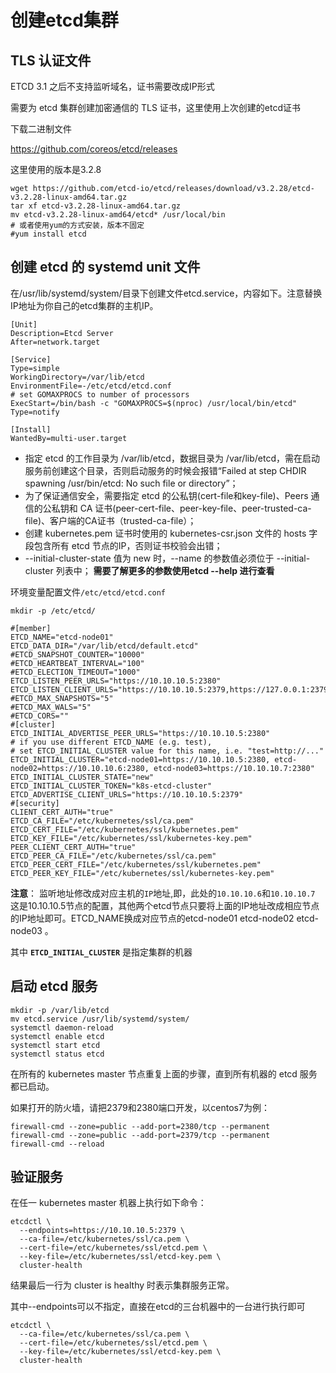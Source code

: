 # 创建etcd集群
## TLS 认证文件

ETCD 3.1 之后不支持监听域名，证书需要改成IP形式

需要为 etcd 集群创建加密通信的 TLS 证书，这里使用上次创建的etcd证书

下载二进制文件

https://github.com/coreos/etcd/releases

这里使用的版本是3.2.8

```shell
wget https://github.com/etcd-io/etcd/releases/download/v3.2.28/etcd-v3.2.28-linux-amd64.tar.gz
tar xf etcd-v3.2.28-linux-amd64.tar.gz
mv etcd-v3.2.28-linux-amd64/etcd* /usr/local/bin
# 或者使用yum的方式安装，版本不固定
#yum install etcd

```

## 创建 etcd 的 systemd unit 文件
在/usr/lib/systemd/system/目录下创建文件etcd.service，内容如下。注意替换IP地址为你自己的etcd集群的主机IP。

```
[Unit]
Description=Etcd Server
After=network.target

[Service]
Type=simple
WorkingDirectory=/var/lib/etcd
EnvironmentFile=-/etc/etcd/etcd.conf
# set GOMAXPROCS to number of processors
ExecStart=/bin/bash -c "GOMAXPROCS=$(nproc) /usr/local/bin/etcd"
Type=notify

[Install]
WantedBy=multi-user.target
```
- 指定 etcd 的工作目录为 /var/lib/etcd，数据目录为 /var/lib/etcd，需在启动服务前创建这个目录，否则启动服务的时候会报错“Failed at step CHDIR spawning /usr/bin/etcd: No such file or directory”；
- 为了保证通信安全，需要指定 etcd 的公私钥(cert-file和key-file)、Peers 通信的公私钥和 CA 证书(peer-cert-file、peer-key-file、peer-trusted-ca-file)、客户端的CA证书（trusted-ca-file）；
- 创建 kubernetes.pem 证书时使用的 kubernetes-csr.json 文件的 hosts 字段包含所有 etcd 节点的IP，否则证书校验会出错；
- --initial-cluster-state 值为 new 时，--name 的参数值必须位于 --initial-cluster 列表中；
**需要了解更多的参数使用etcd --help 进行查看**

环境变量配置文件`/etc/etcd/etcd.conf`
```shell
mkdir -p /etc/etcd/

```

```config
#[member]
ETCD_NAME="etcd-node01"
ETCD_DATA_DIR="/var/lib/etcd/default.etcd"
#ETCD_SNAPSHOT_COUNTER="10000"
#ETCD_HEARTBEAT_INTERVAL="100"
#ETCD_ELECTION_TIMEOUT="1000"
ETCD_LISTEN_PEER_URLS="https://10.10.10.5:2380"
ETCD_LISTEN_CLIENT_URLS="https://10.10.10.5:2379,https://127.0.0.1:2379"
#ETCD_MAX_SNAPSHOTS="5"
#ETCD_MAX_WALS="5"
#ETCD_CORS=""
#[cluster]
ETCD_INITIAL_ADVERTISE_PEER_URLS="https://10.10.10.5:2380"
# if you use different ETCD_NAME (e.g. test),
# set ETCD_INITIAL_CLUSTER value for this name, i.e. "test=http://..."
ETCD_INITIAL_CLUSTER="etcd-node01=https://10.10.10.5:2380, etcd-node02=https://10.10.10.6:2380, etcd-node03=https://10.10.10.7:2380"
ETCD_INITIAL_CLUSTER_STATE="new"
ETCD_INITIAL_CLUSTER_TOKEN="k8s-etcd-cluster"
ETCD_ADVERTISE_CLIENT_URLS="https://10.10.10.5:2379"
#[security]
CLIENT_CERT_AUTH="true"
ETCD_CA_FILE="/etc/kubernetes/ssl/ca.pem"
ETCD_CERT_FILE="/etc/kubernetes/ssl/kubernetes.pem"
ETCD_KEY_FILE="/etc/kubernetes/ssl/kubernetes-key.pem"
PEER_CLIENT_CERT_AUTH="true"
ETCD_PEER_CA_FILE="/etc/kubernetes/ssl/ca.pem"
ETCD_PEER_CERT_FILE="/etc/kubernetes/ssl/kubernetes.pem"
ETCD_PEER_KEY_FILE="/etc/kubernetes/ssl/kubernetes-key.pem"
```
**注意**： 监听地址修改成对应主机的`IP`地址,即，此处的`10.10.10.6`和`10.10.10.7`    
这是10.10.10.5节点的配置，其他两个etcd节点只要将上面的IP地址改成相应节点的IP地址即可。ETCD_NAME换成对应节点的etcd-node01 etcd-node02 etcd-node03 。

其中 **`ETCD_INITIAL_CLUSTER`** 是指定集群的机器

## 启动 etcd 服务

```
mkdir -p /var/lib/etcd
mv etcd.service /usr/lib/systemd/system/
systemctl daemon-reload
systemctl enable etcd
systemctl start etcd
systemctl status etcd
```

在所有的 kubernetes master 节点重复上面的步骤，直到所有机器的 etcd 服务都已启动。

如果打开的防火墙，请把2379和2380端口开发，以centos7为例：  

```
firewall-cmd --zone=public --add-port=2380/tcp --permanent
firewall-cmd --zone=public --add-port=2379/tcp --permanent
firewall-cmd --reload
```

## 验证服务
在任一 kubernetes master 机器上执行如下命令：
```shell
etcdctl \
  --endpoints=https://10.10.10.5:2379 \
  --ca-file=/etc/kubernetes/ssl/ca.pem \
  --cert-file=/etc/kubernetes/ssl/etcd.pem \
  --key-file=/etc/kubernetes/ssl/etcd-key.pem \
  cluster-health
```
结果最后一行为 cluster is healthy 时表示集群服务正常。

其中--endpoints可以不指定，直接在etcd的三台机器中的一台进行执行即可

```shell
etcdctl \
  --ca-file=/etc/kubernetes/ssl/ca.pem \
  --cert-file=/etc/kubernetes/ssl/etcd.pem \
  --key-file=/etc/kubernetes/ssl/etcd-key.pem \
  cluster-health
```
